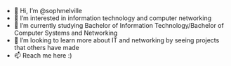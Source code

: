 - 👋 Hi, I’m @sophmelville
- 👀 I’m interested in information technology and computer networking
- 🌱 I’m currently studying Bachelor of Information Technology/Bachelor of Computer Systems and Networking
- 💞️ I’m looking to learn more about IT and networking by seeing projects that others have made
- 📫 Reach me here :)

<!---
sophmelville/sophmelville is a ✨ special ✨ repository because its `README.md` (this file) appears on your GitHub profile.
You can click the Preview link to take a look at your changes.
--->
